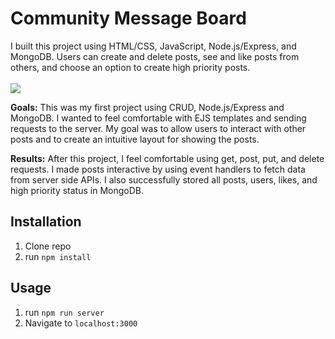 <h1>Community Message Board</h1>
I built this project using HTML/CSS, JavaScript, Node.js/Express, and MongoDB. Users can create and delete posts, see and like posts from others, and choose an option to create high priority posts.
<br><br>
<img src="https://i.postimg.cc/76PZk653/demo.png">

<b>Goals:</b>
This was my first project using CRUD, Node.js/Express and MongoDB. I wanted to feel comfortable with EJS templates and sending requests to the server. My goal was to allow users to interact with other posts and to create an intuitive layout for showing the posts.

<b>Results:</b>
After this project, I feel comfortable using get, post, put, and delete requests. I made posts interactive by using event handlers to fetch data from server side APIs. I also successfully stored all posts, users, likes, and high priority status in MongoDB.


## Installation

1. Clone repo
2. run `npm install`

## Usage

1. run `npm run server`
2. Navigate to `localhost:3000`
